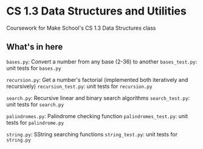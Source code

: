 # CS 1.3 Data Structures and Utilities
Coursework for Make School's CS 1.3 Data Structures class

## What's in here
`bases.py`: Convert a number from any base (2-36) to another
`bases_test.py`: unit tests for `bases.py`

`recursion.py`: Get a number's factorial (implemented both iteratively and recursively)
`recursion_test.py`: unit tests for `recursion.py`

`search.py`: Recursive linear and binary search algorithms
`search_test.py`: unit tests for `search.py`

`palindromes.py`: Palindrome checking function
`palindromes_test.py`: unit tests for `palindrome.py`

`string.py`: SString searching functions
`string_test.py`: unit tests for `string.py`

